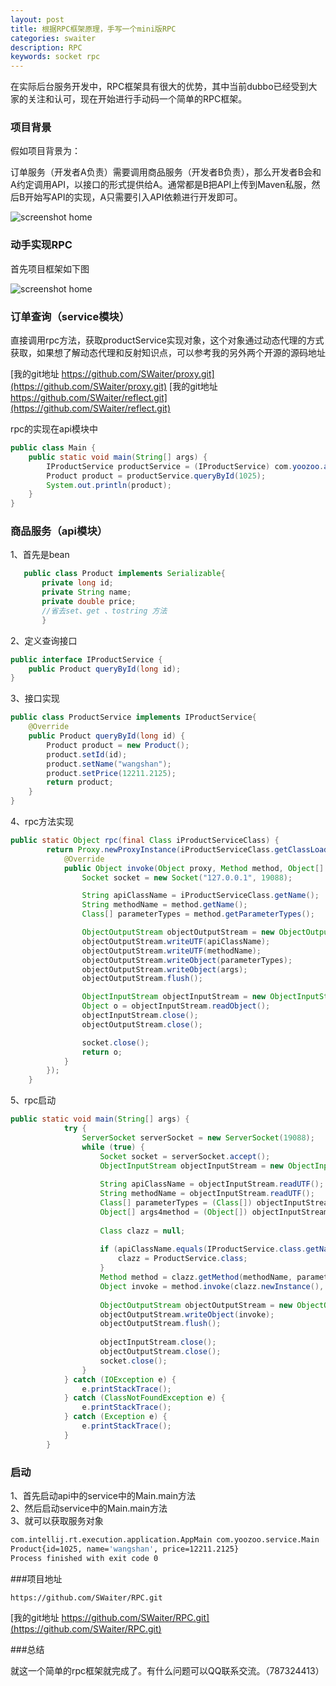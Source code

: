 ```yaml
---
layout: post
title: 根据RPC框架原理，手写一个mini版RPC
categories: swaiter
description: RPC
keywords: socket rpc
---
```



在实际后台服务开发中，RPC框架具有很大的优势，其中当前dubbo已经受到大家的关注和认可，现在开始进行手动码一个简单的RPC框架。
### 项目背景
假如项目背景为：

订单服务（开发者A负责）需要调用商品服务（开发者B负责），那么开发者B会和A约定调用API，以接口的形式提供给A。通常都是B把API上传到Maven私服，然后B开始写API的实现，A只需要引入API依赖进行开发即可。

![screenshot home](https://swaiter.github.io/images/posts/java/rpc-框架图.png)

### 动手实现RPC

首先项目框架如下图

![screenshot home](https://swaiter.github.io/images/posts/java/home.png)

### 订单查询（service模块）
直接调用rpc方法，获取productService实现对象，这个对象通过动态代理的方式获取，如果想了解动态代理和反射知识点，可以参考我的另外两个开源的源码地址

[我的git地址 https://github.com/SWaiter/proxy.git](https://github.com/SWaiter/proxy.git)
[我的git地址 https://github.com/SWaiter/reflect.git](https://github.com/SWaiter/reflect.git)

rpc的实现在api模块中
```java
public class Main {
    public static void main(String[] args) {
        IProductService productService = (IProductService) com.yoozoo.api.Main.rpc(IProductService.class);
        Product product = productService.queryById(1025);
        System.out.println(product);
    }
}
```

### 商品服务（api模块）
1、首先是bean

```java
   public class Product implements Serializable{
       private long id;
       private String name;
       private double price;
       //省去set、get 、tostring 方法
       }

```
2、定义查询接口
```java
public interface IProductService {
    public Product queryById(long id);
}
```
3、接口实现

```java
public class ProductService implements IProductService{
    @Override
    public Product queryById(long id) {
        Product product = new Product();
        product.setId(id);
        product.setName("wangshan");
        product.setPrice(12211.2125);
        return product;
    }
}
```
4、rpc方法实现
```java
public static Object rpc(final Class iProductServiceClass) {
        return Proxy.newProxyInstance(iProductServiceClass.getClassLoader(), new Class[]{iProductServiceClass}, new InvocationHandler() {
            @Override
            public Object invoke(Object proxy, Method method, Object[] args) throws Throwable {
                Socket socket = new Socket("127.0.0.1", 19088);

                String apiClassName = iProductServiceClass.getName();
                String methodName = method.getName();
                Class[] parameterTypes = method.getParameterTypes();

                ObjectOutputStream objectOutputStream = new ObjectOutputStream(socket.getOutputStream());
                objectOutputStream.writeUTF(apiClassName);
                objectOutputStream.writeUTF(methodName);
                objectOutputStream.writeObject(parameterTypes);
                objectOutputStream.writeObject(args);
                objectOutputStream.flush();

                ObjectInputStream objectInputStream = new ObjectInputStream(socket.getInputStream());
                Object o = objectInputStream.readObject();
                objectInputStream.close();
                objectOutputStream.close();

                socket.close();
                return o;
            }
        });
    }

```
5、rpc启动

```java
public static void main(String[] args) {
            try {
                ServerSocket serverSocket = new ServerSocket(19088);
                while (true) {
                    Socket socket = serverSocket.accept();
                    ObjectInputStream objectInputStream = new ObjectInputStream(socket.getInputStream());
    
                    String apiClassName = objectInputStream.readUTF();
                    String methodName = objectInputStream.readUTF();
                    Class[] parameterTypes = (Class[]) objectInputStream.readObject();
                    Object[] args4method = (Object[]) objectInputStream.readObject();
    
                    Class clazz = null;
    
                    if (apiClassName.equals(IProductService.class.getName())) {
                        clazz = ProductService.class;
                    }
                    Method method = clazz.getMethod(methodName, parameterTypes);
                    Object invoke = method.invoke(clazz.newInstance(), args4method);
    
                    ObjectOutputStream objectOutputStream = new ObjectOutputStream(socket.getOutputStream());
                    objectOutputStream.writeObject(invoke);
                    objectOutputStream.flush();
    
                    objectInputStream.close();
                    objectOutputStream.close();
                    socket.close();
                }
            } catch (IOException e) {
                e.printStackTrace();
            } catch (ClassNotFoundException e) {
                e.printStackTrace();
            } catch (Exception e) {
                e.printStackTrace();
            }
        }
```

### 启动
1、首先启动api中的service中的Main.main方法  
2、然后启动service中的Main.main方法  
3、就可以获取服务对象
```bash
com.intellij.rt.execution.application.AppMain com.yoozoo.service.Main
Product{id=1025, name='wangshan', price=12211.2125}
Process finished with exit code 0
```

###项目地址
```bash
https://github.com/SWaiter/RPC.git
```
[我的git地址 https://github.com/SWaiter/RPC.git](https://github.com/SWaiter/RPC.git)

###总结

就这一个简单的rpc框架就完成了。有什么问题可以QQ联系交流。（787324413）
